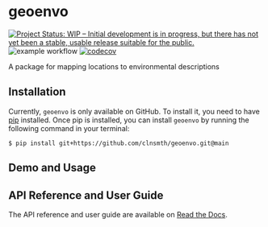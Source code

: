 # geoenvo

[![Project Status: WIP – Initial development is in progress, but there has not yet been a stable, usable release suitable for the public.](https://www.repostatus.org/badges/latest/wip.svg)](https://www.repostatus.org/#wip)
![example workflow](https://github.com/clnsmth/geoenvo/actions/workflows/ci-cd.yml/badge.svg)
[![codecov](https://codecov.io/github/clnsmth/geoenvo/graph/badge.svg?token=2J4MNIXCTD)](https://codecov.io/github/clnsmth/geoenvo)

A package for mapping locations to environmental descriptions

## Installation

Currently, `geoenvo` is only available on GitHub.  To install it, you need to have [pip](https://pip.pypa.io/en/stable/installation/) installed. Once pip is installed, you can install `geoenvo` by running the following command in your terminal:

    $ pip install git+https://github.com/clnsmth/geoenvo.git@main

## Demo and Usage

## API Reference and User Guide

The API reference and user guide are available on [Read the Docs](https://geoenvo.readthedocs.io).
